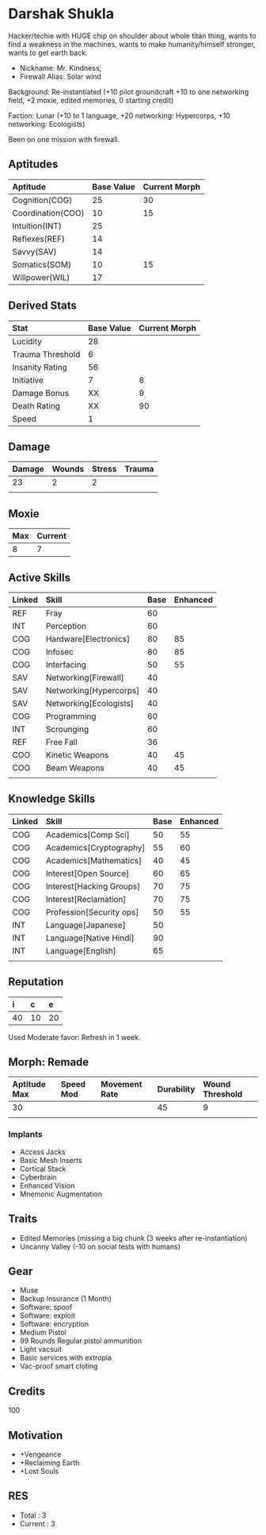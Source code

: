 # Darshak Shukla

Hacker/techie with HUGE chip on shoulder about whole titan thing, wants to find a weakness in the machines, wants to make humanity/himself stronger, wants to get earth back.

* Nickname: Mr. Kindness, 
* Firewall Alias: Solar wind

Background: Re-instantiated (+10 pilot groundcraft +10 to one networking field, +2 moxie, edited memories, 0 starting credit)

Faction: Lunar (+10 to 1 language, +20 networking: Hypercorps, +10 networking: Ecologists)

Been on one mission with firewall.

## Aptitudes

| Aptitude          | Base Value | Current Morph |
| :---------------- | :--------- | :------------ |
| Cognition(COG)    | 25         | 30            |
| Coordination(COO) | 10         | 15            |
| Intuition(INT)    | 25         |               |
| Reflexes(REF)     | 14         |               |
| Savvy(SAV)        | 14         |               |
| Somatics(SOM)     | 10         | 15            |
| Willpower(WIL)    | 17         |               |

## Derived Stats

| Stat              | Base Value | Current Morph |
| :---------------- | :--------- | :------------ |
| Lucidity          | 28         |               |
| Trauma Threshold  | 6          |               |
| Insanity Rating   | 56         |               |
| Initiative        | 7          | 8             |
| Damage Bonus      | XX         | 9             |
| Death Rating      | XX         | 90            |
| Speed             | 1          |               |

## Damage

| Damage | Wounds | Stress | Trauma |
| :----- | :----- | :----- | :----- |
| 23     | 2      | 2      |        |
|        |        |        |        |

## Moxie

| Max | Current |
| :-- | :------ |
| 8   | 7       |

## Active Skills

| Linked | Skill                            | Base | Enhanced                  |
| :----- | :------------------------------- | :--- | :------------------------ |
| REF    | Fray                             | 60   |                           |
| INT    | Perception                       | 60   |                           |
| COG    | Hardware\[Electronics\]          | 80   | 85                        |
| COG    | Infosec                          | 80   | 85                        |
| COG    | Interfacing                      | 50   | 55                        |
| SAV    | Networking\[Firewall\]           | 40   |                           |
| SAV    | Networking\[Hypercorps\]         | 40   |                           |
| SAV    | Networking\[Ecologists\]         | 40   |                           |
| COG    | Programming                      | 60   |                           |
| INT    | Scrounging                       | 60   |                           |
| REF    | Free Fall                        | 36   |                           |
| COO    | Kinetic Weapons                  | 40   | 45                        |
| COO    | Beam Weapons                     | 40   | 45                        |
|        |                                  |      |                           |

## Knowledge Skills

| Linked | Skill                            | Base | Enhanced                  |
| :----- | :------------------------------- | :--- | :------------------------ |
| COG    | Academics\[Comp Sci\]            | 50   |  55                       |
| COG    | Academics\[Cryptography\]        | 55   |  60                       |
| COG    | Academics\[Mathematics\]         | 40   |  45                       |
| COG    | Interest\[Open Source\]          | 60   |  65                       |
| COG    | Interest\[Hacking Groups\]       | 70   |  75                       |
| COG    | Interest\[Reclamation\]          | 70   |  75                       |
| COG    | Profession\[Security ops\]       | 50   |  55                       |
| INT    | Language\[Japanese\]             | 50   |                           |
| INT    | Language\[Native Hindi\]         | 90   |                           |
| INT    | Language\[English\]              | 65   |                           |
|        |                                  |      |                           |

## Reputation

| i   | c   |  e  |
| :-- | :-- | :-- |
| 40  | 10  | 20  |

Used Moderate favor: Refresh in 1 week.

## Morph: Remade

| Aptitude Max | Speed Mod | Movement Rate      | Durability | Wound Threshold | 
| :----------- | :-------- | :----------------- | :--------- | :-------------- | 
| 30           |           |                    | 45         | 9               | 
|              |           |                    |            |                 | 

### Implants

* Access Jacks
* Basic Mesh Inserts
* Cortical Stack
* Cyberbrain
* Enhanced Vision
* Mnemonic Augmentation

## Traits

* Edited Memories (missing a big chunk (3 weeks after re-instantiation)
* Uncanny Valley (-10 on social tests with humans)

## Gear
* Muse
* Backup Insurance (1 Month)
* Software: spoof
* Software: exploit
* Software: encryption
* Medium Pistol
* 99 Rounds Regular pistol ammunition
* Light vacsuit
* Basic services with extropia
* Vac-proof smart cloting

## Credits

100

## Motivation

* +Vengeance
* +Reclaiming Earth
* +Lost Souls

## RES

* Total : 3
* Current : 3

